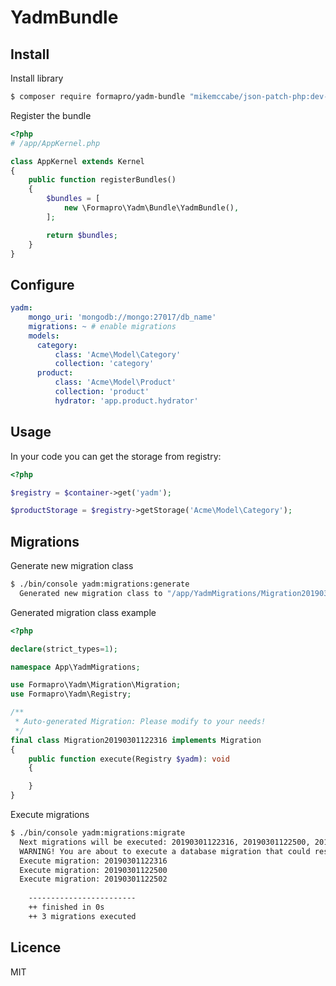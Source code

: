 # YadmBundle

## Install

Install library

```bash
$ composer require formapro/yadm-bundle "mikemccabe/json-patch-php:dev-master as 0.1.1"
```

Register the bundle

```php
<?php
# /app/AppKernel.php

class AppKernel extends Kernel
{
    public function registerBundles()
    {
        $bundles = [
            new \Formapro\Yadm\Bundle\YadmBundle(),
        ];

        return $bundles;
    }
}
```

## Configure

```yaml
yadm:
    mongo_uri: 'mongodb://mongo:27017/db_name'
    migrations: ~ # enable migrations
    models:
      category:
          class: 'Acme\Model\Category'
          collection: 'category'
      product:
          class: 'Acme\Model\Product'
          collection: 'product'
          hydrator: 'app.product.hydrator'
```

## Usage

In your code you can get the storage from registry:

```php
<?php

$registry = $container->get('yadm');

$productStorage = $registry->getStorage('Acme\Model\Category');
```

## Migrations

Generate new migration class

```bash
$ ./bin/console yadm:migrations:generate
  Generated new migration class to "/app/YadmMigrations/Migration20190301122316.php"
```

Generated migration class example

```php
<?php

declare(strict_types=1);

namespace App\YadmMigrations;

use Formapro\Yadm\Migration\Migration;
use Formapro\Yadm\Registry;

/**
 * Auto-generated Migration: Please modify to your needs!
 */
final class Migration20190301122316 implements Migration
{
    public function execute(Registry $yadm): void
    {

    }
}
```

Execute migrations

```bash
$ ./bin/console yadm:migrations:migrate
  Next migrations will be executed: 20190301122316, 20190301122500, 20190301122502
  WARNING! You are about to execute a database migration that could result in schema changes and data loss. Are you sure you wish to continue? (y/n)
  Execute migration: 20190301122316
  Execute migration: 20190301122500
  Execute migration: 20190301122502
  
    ------------------------
    ++ finished in 0s
    ++ 3 migrations executed
```


## Licence

MIT
